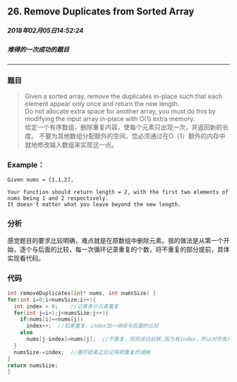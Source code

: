 ## 26. Remove Duplicates from Sorted Array
##### 2018年02月05日14:52:24
##### 难得的一次成功的题目
***
### 题目
>Given a sorted array, remove the duplicates in-place such that each element appear only once and return the new length.  
Do not allocate extra space for another array, you must do this by modifying the input array in-place with O(1) extra memory.  
给定一个有序数组，删除重复内容，使每个元素只出现一次，并返回新的长度。 不要为其他数组分配额外的空间，您必须通过在O（1）额外的内存中就地修改输入数组来实现这一点。

### Example：
```
Given nums = [1,1,2],

Your function should return length = 2, with the first two elements of nums being 1 and 2 respectively.
It doesn't matter what you leave beyond the new length.

```
### 分析
感觉题目的要求比较明确，难点就是在原数组中删除元素。我的做法是从第一个开始，逐个与后面的比较，每一次循环记录重复的个数，将不重复的部分提前，具体实现看代码。
### 代码
```c
int removeDuplicates(int* nums, int numsSize) {
for(int i=0;i<numsSize;i++){
  int index = 0;	//记录多少元素重复
  for(int j=i+1;j<numsSize;j++){
    if(nums[i]==nums[j])
      index++;  //如果重复，index加一继续与后面的比较
    else
      nums[j-index]=nums[j];  //不重复，则将该位前移,因为有index，所以对所有元素适用
  }
  numsSize-=index;	//循环结束之后记得把重复的减掉
}
return numsSize;
}
```
